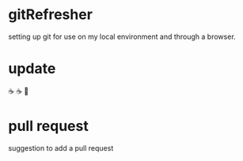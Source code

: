 # gitRefresher

setting up git for use on my local environment and through a browser. 

# update

☕ ☕ 🍎

# pull request
suggestion to add a pull request 
